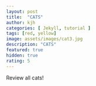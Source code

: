 ```yaml
---
layout: post
title:  "CATS"
author: kjh
categories: [ Jekyll, tutorial ]
tags: [red, yellow]
image: assets/images/cat3.jpg
description: "CATS"
featured: true
hidden: true
rating: 5
---
```


Review all cats!

